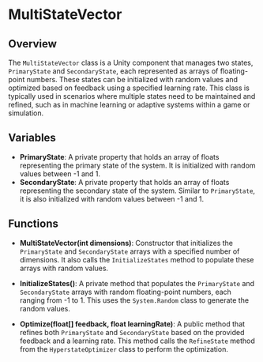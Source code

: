 # MultiStateVector

## Overview
The `MultiStateVector` class is a Unity component that manages two states, `PrimaryState` and `SecondaryState`, each represented as arrays of floating-point numbers. These states can be initialized with random values and optimized based on feedback using a specified learning rate. This class is typically used in scenarios where multiple states need to be maintained and refined, such as in machine learning or adaptive systems within a game or simulation.

## Variables
- **PrimaryState**: A private property that holds an array of floats representing the primary state of the system. It is initialized with random values between -1 and 1.
- **SecondaryState**: A private property that holds an array of floats representing the secondary state of the system. Similar to `PrimaryState`, it is also initialized with random values between -1 and 1.

## Functions
- **MultiStateVector(int dimensions)**: Constructor that initializes the `PrimaryState` and `SecondaryState` arrays with a specified number of dimensions. It also calls the `InitializeStates` method to populate these arrays with random values.
  
- **InitializeStates()**: A private method that populates the `PrimaryState` and `SecondaryState` arrays with random floating-point numbers, each ranging from -1 to 1. This uses the `System.Random` class to generate the random values.

- **Optimize(float[] feedback, float learningRate)**: A public method that refines both `PrimaryState` and `SecondaryState` based on the provided feedback and a learning rate. This method calls the `RefineState` method from the `HyperstateOptimizer` class to perform the optimization.